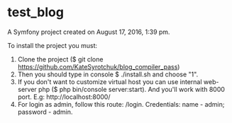 test_blog
=========

A Symfony project created on August 17, 2016, 1:39 pm.

To install the project you must:
 1. Clone the project ($ git clone https://github.com/KateSyrotchuk/blog_compiler_pass)
 2. Then you should type in console $ ./install.sh and choose "1".
 3. If you don't want to customize virtual host you can use internal web-server php ($ php bin/console server:start).
    And you'll work with 8000 port. E.g: http://localhost:8000/
 4. For login as admin, follow this route: /login. Credentials: name - admin; password - admin.